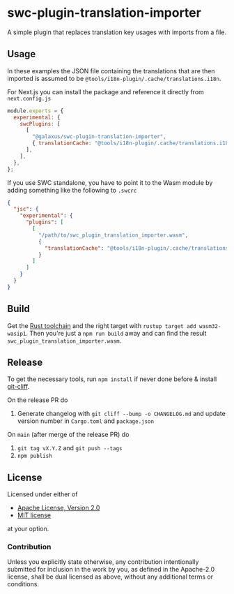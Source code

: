 # swc-plugin-translation-importer

A simple plugin that replaces translation key usages with imports from a file.

## Usage

In these examples the JSON file containing the translations that are then
imported is assumed to be `@tools/i18n-plugin/.cache/translations.i18n`.

For Next.js you can install the package and reference it directly from
`next.config.js`

```javascript
module.exports = {
  experimental: {
    swcPlugins: [
      [
        "@galaxus/swc-plugin-translation-importer",
        { translationCache: "@tools/i18n-plugin/.cache/translations.i18n" },
      ],
    ],
  },
};
```

If you use SWC standalone, you have to point it to the Wasm module by adding
something like the following to `.swcrc`

```json
{
  "jsc": {
    "experimental": {
      "plugins": [
        [
          "/path/to/swc_plugin_translation_importer.wasm",
          {
            "translationCache": "@tools/i18n-plugin/.cache/translations.i18n"
          }
        ]
      ]
    }
  }
}
```

## Build

Get the [Rust toolchain](https://www.rust-lang.org/learn/get-started) and the
right target with `rustup target add wasm32-wasip1`. Then you're just a `npm run
build` away and can find the result `swc_plugin_translation_importer.wasm`.

## Release

To get the necessary tools, run `npm install` if never done before & install
[git-cliff](https://git-cliff.org/docs/installation/).

On the release PR do

1. Generate changelog with `git cliff --bump -o CHANGELOG.md` and update
   version number in `Cargo.toml` and `package.json`

On `main` (after merge of the release PR) do

1. `git tag vX.Y.Z` and `git push --tags`
2. `npm publish`

## License

Licensed under either of

- [Apache License, Version 2.0](LICENSE-APACHE)
- [MIT license](LICENSE-MIT)

at your option.

### Contribution

Unless you explicitly state otherwise, any contribution intentionally submitted
for inclusion in the work by you, as defined in the Apache-2.0 license, shall
be dual licensed as above, without any additional terms or conditions.
